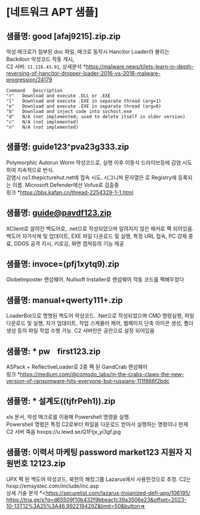 # [네트워크 APT 샘플]


## 샘플명:  good [afaj9215].zip.zip  
악성 매크로가 첨부된 doc 파일, 매크로 동작시 Hancitor Loader라 불리는 Backdoor 악성코드 작동 개시,  
C2 서버: `11.116.43.91`, 상세분석 *<https://malware.news/t/lets-learn-in-depth-reversing-of-hancitor-dropper-loader-2016-vs-2018-malware-progression/24179>

	Command   Description  
	"r"   Download and execute .DLL or .EXE  
	"l"   Download and execute .EXE in separate thread (arg=1)  
	"e"   Download and execute .EXE in separate thread (arg=0)  
	"b"   Download and inject code into svchost.exe  
	"d"   N/A (not implemented; used to delete itself in older version)  
	"c"   N/A (not implemented)  
	"n"   N/A (not implemented)  


## 샘플명: guide123^pva23g333.zip  
Polymorphic Autorun Worm 악성코드로, 실행 이후 이동식 드라이브등에 감염 시도하여 지속적으로 번식.   
감염시 ns1.thepicturehut.net에 접속 시도. 시그니쳐 문자열은 <PATCH2>로 Registry에 등록되는 이름. Microsoft Defender에선 Vofus로 검출중  
링크 *<https://bbs.kafan.cn/thread-2254329-1-1.html>


## 샘플명: guide@pavdf123.zip  
XClient로 알려진 백도어로, .net으로 작성되었으며 알려지지 않은 패커로 팩 되어있음. 백도어 자가삭제 및 업데이트, EXE 파일 다운로드 및 실행, 특정 URL 접속, PC 강제 종료, DDOS 공격 지시, 키로깅, 화면 캡쳐등의 기능 제공


## 샘플명:  invoce=(pfj1xytq9).zip  
GlobeImposter 랜섬웨어. Nullsoft Installer로 랜섬웨어 작동 코드를 팩해두었다


## 샘플명:  manual+qwerty111+.zip  
LoaderBot으로 명명된 백도어 악성코드. .Net으로 작성되었으며 CMD 명령실행, 파일 다운로드 및 실행, 자가 업데이트, 작업 스케쥴러 제어, 웹페이지 단축 아이콘 생성, 폴더 생성 등의 파일 작업 수행 가능. C2 서버란은 공란으로 설정 되어있음
	
	
## 샘플명:  * pwㅤfirst123.zip  
ASPack + ReflectiveLoader로 2중 팩 된 GandCrab 랜섬웨어  
링크 *<https://medium.com/@comodo_labs/in-the-crabs-claws-the-new-version-of-ransomware-hits-everyone-but-russians-111f866f2bdc>


## 샘플명:  * 설계도((tjfrPeh1)).zip  
xls 문서, 악성 매크로를 이용해 Powershell 명령을 실행.  
Powershell 명령은 특정 C2로부터 파일을 다운로드 받아서 실행하는 명령이나 현재 C2 서버 죽음
hxxps://u.lewd.se/Q1Ftjx_yi3gf.jpg


## 샘플명:  이력서 마케팅 password market123 지원자 지원번호 12123.zip  
UPX 팩 된 백도어 악성코드. 북한의 해킹그룹 Lazarus에서 사용한것으로 추정. C2는 hxxp://emsystec.com/include/inc.asp  
상세 기술 분석 *<https://securelist.com/lazarus-trojanized-defi-app/106195/
https://tria.ge/s?q=d65509f10b432f9bbeacfc39a3506e23&offset=2023-10-13T12%3A25%3A46.992219429Z&limit=50&button=>